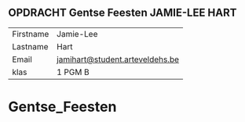 ## OPDRACHT Gentse Feesten JAMIE-LEE HART

|           |                                 |
| --------- | ------------------------------- |
| Firstname | Jamie-Lee                       |
| Lastname  | Hart                            |
| Email     | jamihart@student.arteveldehs.be |
| klas      | 1 PGM B                         |
# Gentse_Feesten



